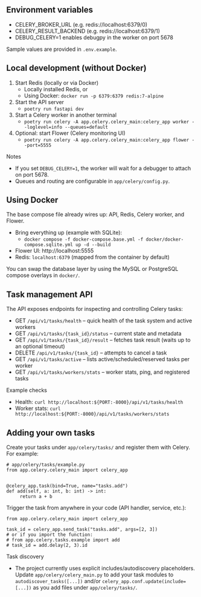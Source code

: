 ## Environment variables

- CELERY_BROKER_URL (e.g. redis://localhost:6379/0)
- CELERY_RESULT_BACKEND (e.g. redis://localhost:6379/1)
- DEBUG_CELERY=1 enables debugpy in the worker on port 5678

Sample values are provided in `.env.example`.

## Local development (without Docker)

1. Start Redis (locally or via Docker)
   - Locally installed Redis, or
   - Using Docker: `docker run -p 6379:6379 redis:7-alpine`
2. Start the API server
   - `poetry run fastapi dev`
3. Start a Celery worker in another terminal
   - `poetry run celery -A app.celery.celery_main:celery_app worker --loglevel=info --queues=default`
4. Optional: start Flower (Celery monitoring UI)
   - `poetry run celery -A app.celery.celery_main:celery_app flower --port=5555`

Notes

- If you set `DEBUG_CELERY=1`, the worker will wait for a debugger to attach on port 5678.
- Queues and routing are configurable in `app/celery/config.py`.

## Using Docker

The base compose file already wires up: API, Redis, Celery worker, and Flower.

- Bring everything up (example with SQLite):
  - `docker compose -f docker-compose.base.yml -f docker/docker-compose.sqlite.yml up -d --build`
- Flower UI: http://localhost:5555
- Redis: `localhost:6379` (mapped from the container by default)

You can swap the database layer by using the MySQL or PostgreSQL compose overlays in `docker/`.

## Task management API

The API exposes endpoints for inspecting and controlling Celery tasks:

- GET `/api/v1/tasks/health` – quick health of the task system and active workers
- GET `/api/v1/tasks/{task_id}/status` – current state and metadata
- GET `/api/v1/tasks/{task_id}/result` – fetches task result (waits up to an optional timeout)
- DELETE `/api/v1/tasks/{task_id}` – attempts to cancel a task
- GET `/api/v1/tasks/active` – lists active/scheduled/reserved tasks per worker
- GET `/api/v1/tasks/workers/stats` – worker stats, ping, and registered tasks

Example checks

- Health: `curl http://localhost:${PORT:-8000}/api/v1/tasks/health`
- Worker stats: `curl http://localhost:${PORT:-8000}/api/v1/tasks/workers/stats`

## Adding your own tasks

Create your tasks under `app/celery/tasks/` and register them with Celery. For example:

```
# app/celery/tasks/example.py
from app.celery.celery_main import celery_app


@celery_app.task(bind=True, name="tasks.add")
def add(self, a: int, b: int) -> int:
     return a + b
```

Trigger the task from anywhere in your code (API handler, service, etc.):

```
from app.celery.celery_main import celery_app

task_id = celery_app.send_task("tasks.add", args=[2, 3])
# or if you import the function:
# from app.celery.tasks.example import add
# task_id = add.delay(2, 3).id
```

Task discovery

- The project currently uses explicit includes/autodiscovery placeholders. Update `app/celery/celery_main.py` to add your task modules to `autodiscover_tasks([...])` and/or `celery_app.conf.update(include=[...])` as you add files under `app/celery/tasks/`.
